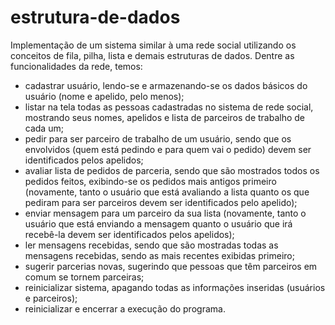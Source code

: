 # estrutura-de-dados
Implementação de um sistema similar à uma rede social utilizando os conceitos de fila, pilha, lista e demais estruturas de dados. Dentre as funcionalidades da rede, temos:
- cadastrar usuário, lendo-se e armazenando-se os dados básicos do usuário (nome e apelido, pelo menos);
- listar na tela todas as pessoas cadastradas no sistema de rede social, mostrando seus nomes, apelidos e lista de parceiros de trabalho de cada um;
- pedir para ser parceiro de trabalho de um usuário, sendo que os envolvidos (quem está pedindo e para quem vai o pedido) devem ser identificados pelos apelidos;
- avaliar lista de pedidos de parceria, sendo que são mostrados todos os pedidos feitos, exibindo-se os pedidos mais antigos primeiro (novamente, tanto o usuário que está avaliando a lista quanto os que pediram para ser parceiros devem ser identificados pelo apelido);
- enviar mensagem para um parceiro da sua lista (novamente, tanto o usuário que está enviando a mensagem quanto o usuário que irá recebê-la devem ser identificados pelos apelidos);
- ler mensagens recebidas, sendo que são mostradas todas as mensagens recebidas, sendo as mais recentes exibidas primeiro;
- sugerir parcerias novas, sugerindo que pessoas que têm parceiros em comum se tornem parceiras;
- reinicializar sistema, apagando todas as informações inseridas (usuários e parceiros);
- reinicializar e encerrar a execução do programa.
